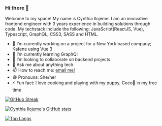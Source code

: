 ### Hi there 👋

Welcome to my space! My name is Cynthia Ilojeme. I am an innovative frontend engineer with 3 years experience in building solutions through code. My techstack include the following: JavaScript(ReactJS, Vue), Typescript, GraphQL, CSS3, SASS and HTML.

- 🔭 I’m currently working on a project for a New York based company; Kafene using Vue 3
- 🌱 I’m currently learning GraphQl
- 👯 I’m looking to collaborate on backend projects
- 💬 Ask me about anything tech
- 📫 How to reach me: [email me!](mailto:cynthiaezinne1@gmail.com)
- 😄 Pronouns: She/her
- ⚡ Fun fact: I love cooking and playing with my puppy, Coco:dog: in my free time

[![GitHub Streak](https://github-readme-streak-stats.herokuapp.com?user=Cynthiailojeme&theme=dark&hide_border=true&border_radius=5&date_format=M%20j%5B%2C%20Y%5D)](https://git.io/streak-stats)

[![Cynthia Ilojeme's GitHub stats](https://github-readme-stats.vercel.app/api?username=Cynthiailojeme&show_icons=true&theme=radical&hide_border=true)](https://github.com/anuraghazra/github-readme-stats)

[![Top Langs](https://github-readme-stats.vercel.app/api/top-langs/?username=Cynthiailojeme&theme=radical&hide_border=true)](https://github.com/anuraghazra/github-readme-stats)
